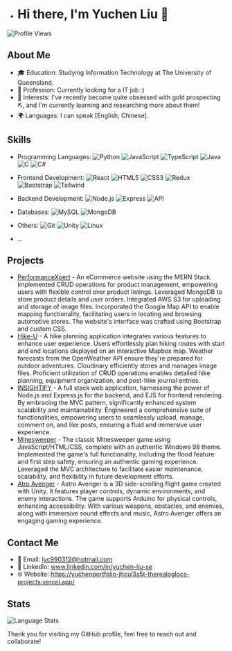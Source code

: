 - # Hi there, I'm Yuchen Liu 👋

![Profile Views](https://komarev.com/ghpvc/?username=TheRealOGLoc)

## About Me
- 🎓 Education: Studying Information Technology at The University of Queensland.
- 💼 Profession: Currently looking for a IT job :)
- 🌱 Interests: I've recently become quite obsessed with gold prospecting⛏️, and I'm currently learning and researching more about them!
- 🌍 Languages: I can speak [English, Chinese].

## Skills
- Programming Languages: 
  ![Python](https://img.shields.io/badge/Python-3776AB?style=flat-square&logo=python&logoColor=white) 
  ![JavaScript](https://img.shields.io/badge/JavaScript-323330?style=flat-square&logo=javascript&logoColor=F7DF1E) 
  ![TypeScript](https://img.shields.io/badge/TypeScript-007ACC?style=flat-square&logo=typescript&logoColor=white) 
  ![Java](https://img.shields.io/badge/Java-007396?style=flat-square&logo=java&logoColor=white) 
  ![C](https://img.shields.io/badge/C-00599C?style=flat-square&logo=C&logoColor=white) 
  ![C#](https://img.shields.io/badge/C%23-239120?style=flat-square&logo=c-sharp&logoColor=white)

- Frontend Development: 
  ![React](https://img.shields.io/badge/React-20232A?style=flat-square&logo=react&logoColor=61DAFB) 
  ![HTML5](https://img.shields.io/badge/HTML5-E34F26?style=flat-square&logo=html5&logoColor=white) 
  ![CSS3](https://img.shields.io/badge/CSS3-1572B6?style=flat-square&logo=css3&logoColor=white) 
  ![Redux](https://img.shields.io/badge/Redux-764ABC?style=flat-square&logo=redux&logoColor=white) 
  ![Bootstrap](https://img.shields.io/badge/Bootstrap-7952B3?style=flat-square&logo=bootstrap&logoColor=white) 
  ![Tailwind](https://img.shields.io/badge/Tailwind%20CSS-38B2AC?style=flat-square&logo=tailwind-css&logoColor=white)

- Backend Development: 
  ![Node.js](https://img.shields.io/badge/Node.js-339933?style=flat-square&logo=node-dot-js&logoColor=white) 
  ![Express](https://img.shields.io/badge/Express-000000?style=flat-square&logo=express&logoColor=white)
  ![API](https://img.shields.io/badge/API-008000?style=flat-square&logoColor=white)

- Databases: 
  ![MySQL](https://img.shields.io/badge/MySQL-4479A1?style=flat-square&logo=mysql&logoColor=white) 
  ![MongoDB](https://img.shields.io/badge/MongoDB-4EA94B?style=flat-square&logo=mongodb&logoColor=white)

- Others: 
  ![Git](https://img.shields.io/badge/Git-F05032?style=flat-square&logo=git&logoColor=white)
  ![Unity](https://img.shields.io/badge/Unity-000000?style=flat-square&logo=unity&logoColor=white)
  ![Linux](https://img.shields.io/badge/Linux-FCC624?style=flat-square&logo=linux&logoColor=black)

- ...

## Projects
- [PerformanceXpert](https://github.com/TheRealOGLoc/performanceXpert) - An eCommerce website using the MERN Stack. Implemented CRUD operations for product management, empowering users with flexible control over product listings. Leveraged MongoDB to store product details and user orders. Integrated AWS S3 for uploading and storage of image files. Incorporated the Google Map API to enable mapping functionality, facilitating users in locating and browsing automotive stores. The website's interface was crafted using Bootstrap and custom CSS.
- [Hike-U](https://github.com/TheRealOGLoc/hike-u) - A hike planning application integrates various features to enhance user experience. Users effortlessly plan hiking routes with start and end locations displayed on an interactive Mapbox map. Weather forecasts from the OpenWeather API ensure they're prepared for outdoor adventures. Cloudinary efficiently stores and manages image files. Proficient utilization of CRUD operations enables detailed hike planning, equipment organization, and post-hike journal entries.
- [INSIGHTIFY](https://github.com/TheRealOGLoc/insightify) - A full stack web application, harnessing the power of Node.js and Express.js for the backend, and EJS for frontend rendering. By embracing the MVC pattern, significantly enhanced system scalability and maintainability. Engineered a comprehensive suite of functionalities, empowering users to seamlessly upload, manage, comment on, and like posts, ensuring a fluid and immersive user experience.
- [Minesweeper](https://github.com/TheRealOGLoc/minesweeper-Win98) - The classic Minesweeper game using JavaScript/HTML/CSS, complete with an authentic Windows 98 theme. Implemented the game's full functionality, including the flood feature and first step safety, ensuring an authentic gaming experience. Leveraged the MVC architecture to facilitate easier maintenance, scalability, and flexibility in future development efforts.
- [Atro Avenger](https://github.com/TheRealOGLoc/Astro-Avenger) - 
Astro Avenger is a 3D side-scrolling flight game created with Unity. It features player controls, dynamic environments, and enemy interactions. The game supports Arduino for physical controls, enhancing accessibility. With various weapons, obstacles, and enemies, along with immersive sound effects and music, Astro Avenger offers an engaging gaming experience.

## Contact Me
- 📧 Email: lyc990312@hotmail.com
- 💼 LinkedIn: www.linkedin.com/in/yuchen-liu-se
- 🌐 Website: https://yuchenportfolio-jhcul3s5t-therealoglocs-projects.vercel.app/

## Stats
![Language Stats](https://github-readme-stats.vercel.app/api/top-langs/?username=TheRealOGLoc&layout=compact&theme=radical)

Thank you for visiting my GitHub profile, feel free to reach out and collaborate!

<!---
TheRealOGLoc/TheRealOGLoc is a ✨ special ✨ repository because its `README.md` (this file) appears on your GitHub profile.
You can click the Preview link to take a look at your changes.
--->
